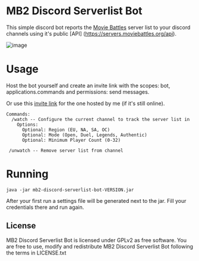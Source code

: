 # MB2 Discord Serverlist Bot
This simple discord bot reports the [Movie Battles](https://community.moviebattles.org/) server list to your discord channels using it's public [API] (https://servers.moviebattles.org/api).

![image](https://user-images.githubusercontent.com/86576295/175781484-7e814dfb-f747-41e6-aa60-b8b3d009762c.png)


# Usage
Host the bot yourself and create an invite link with the scopes: bot, applications.commands and permissions: send messages.

Or use this [invite link](https://discord.com/api/oauth2/authorize?client_id=989968344394387546&permissions=2048&scope=bot%20applications.commands) for the one hosted by me (if it's still online).

```
Commands:
  /watch -- Configure the current channel to track the server list in
    Options:
      Optional: Region (EU, NA, SA, OC)
      Optional: Mode (Open, Duel, Legends, Authentic)
      Optional: Minimum Player Count (0-32)
      
 /unwatch -- Remove server list from channel
```

# Running
```
java -jar mb2-discord-serverlist-bot-VERSION.jar
```
After your first run a settings file will be generated next to the jar. Fill your credentials there and run again.


## License
MB2 Discord Serverlist Bot is licensed under GPLv2 as free software. You are free to use, modify and redistribute MB2 Discord Serverlist Bot following the terms in LICENSE.txt
